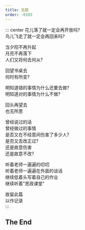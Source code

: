 ```yaml
---
title: 无题
order: -0103
---
```


::: center
花儿落了就一定会再开放吗?  
鸟儿飞走了就一定会再回来吗?  

当夕阳不再升起  
月亮不再落下  
人们又将何去何从?  

回望书桌去  
何时有所变?  

明知道错的事情为什么还要去做?  
明知道对的事情为什么不做?  

回头再望去  
也无所思  

曾经说过的话  
曾经做过的事情  
是否又在不经意间伤害了多少人?  
是否又去改正过?  
还是故意伤害  
还是故意不改?  

听着老师一遍遍的叨叨  
听着老师一遍遍在外面的谈话  
继续低着头写着自己的作业  
继续听着"思政课堂"  

故留此篇  
以作记录  
:::

## The End